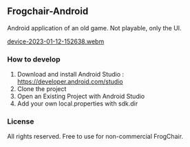 ## Frogchair-Android

Android application of an old game. Not playable, only the UI.


[device-2023-01-12-152638.webm](https://user-images.githubusercontent.com/87872530/212093846-9e9d771e-54da-4af5-b14b-3cf6aa903bd1.webm)


### How to develop

1. Download and install Android Studio : https://developer.android.com/studio
2. Clone the project
3. Open an Existing Project with Android Studio
4. Add your own local.properties with sdk.dir

### License

All rights reserved. Free to use for non-commercial FrogChair.
